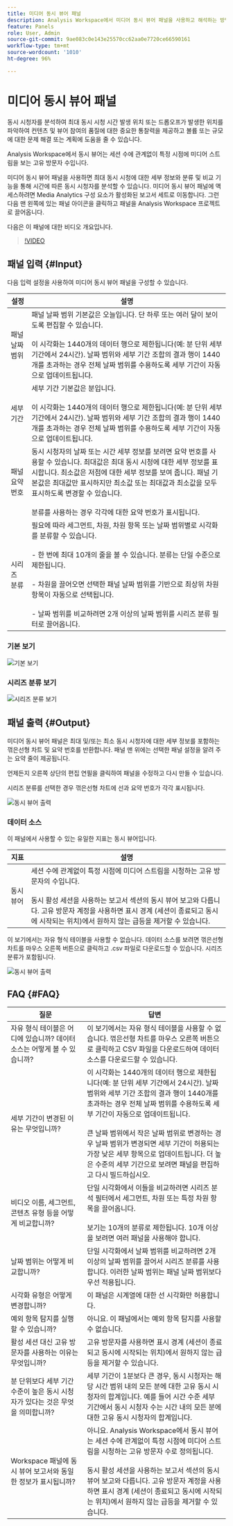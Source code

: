 ```yaml
---
title: 미디어 동시 뷰어 패널
description: Analysis Workspace에서 미디어 동시 뷰어 패널을 사용하고 해석하는 방법.
feature: Panels
role: User, Admin
source-git-commit: 9ae083c0e143e25570cc62aa0e7720ce66590161
workflow-type: tm+mt
source-wordcount: '1010'
ht-degree: 96%

---
```


# 미디어 동시 뷰어 패널

동시 시청자를 분석하여 최대 동시 시청 시간 발생 위치 또는 드롭오프가 발생한 위치를 파악하여 컨텐츠 및 뷰어 참여의 품질에 대한 중요한 통찰력을 제공하고 볼륨 또는 규모에 대한 문제 해결 또는 계획에 도움을 줄 수 있습니다.

Analysis Workspace에서 동시 뷰어는 세션 수에 관계없이 특정 시점에 미디어 스트림을 보는 고유 방문자 수입니다.

미디어 동시 뷰어 패널을 사용하면 최대 동시 시청에 대한 세부 정보와 분류 및 비교 기능을 통해 시간에 따른 동시 시청자를 분석할 수 있습니다.  미디어 동시 뷰어 패널에 액세스하려면 Media Analytics 구성 요소가 활성화된 보고서 세트로 이동합니다. 그런 다음 맨 왼쪽에 있는 패널 아이콘을 클릭하고 패널을 Analysis Workspace 프로젝트로 끌어옵니다.

다음은 이 패널에 대한 비디오 개요입니다.

>[!VIDEO](https://video.tv.adobe.com/v/330177/?quality=12)

## 패널 입력 {#Input}

다음 입력 설정을 사용하여 미디어 동시 뷰어 패널을 구성할 수 있습니다.

| 설정 | 설명 |
|---|---|
| 패널 날짜 범위 | 패널 날짜 범위 기본값은 오늘입니다.  단 하루 또는 여러 달이 보이도록 편집할 수 있습니다. <br> <br>이 시각화는 1440개의 데이터 행으로 제한됩니다(예: 분 단위 세부 기간에서 24시간).  날짜 범위와 세부 기간 조합의 결과 행이 1440개를 초과하는 경우 전체 날짜 범위를 수용하도록 세부 기간이 자동으로 업데이트됩니다. |
| 세부기간 | 세부 기간 기본값은 분입니다. <br> <br>이 시각화는 1440개의 데이터 행으로 제한됩니다(예: 분 단위 세부 기간에서 24시간).  날짜 범위와 세부 기간 조합의 결과 행이 1440개를 초과하는 경우 전체 날짜 범위를 수용하도록 세부 기간이 자동으로 업데이트됩니다. |
| 패널 요약 번호 | 동시 시청자의 날짜 또는 시간 세부 정보를 보려면 요약 번호를 사용할 수 있습니다. 최대값은 최대 동시 시청에 대한 세부 정보를 표시합니다. 최소값은 저점에 대한 세부 정보를 보여 줍니다.  패널 기본값은 최대값만 표시하지만 최소값 또는 최대값과 최소값을 모두 표시하도록 변경할 수 있습니다.<br><br>분류를 사용하는 경우 각각에 대한 요약 번호가 표시됩니다. |
| 시리즈 분류 | 필요에 따라 세그먼트, 차원, 차원 항목 또는 날짜 범위별로 시각화를 분류할 수 있습니다. <br><br>- 한 번에 최대 10개의 줄을 볼 수 있습니다. 분류는 단일 수준으로 제한됩니다.<br><br>- 차원을 끌어오면 선택한 패널 날짜 범위를 기반으로 최상위 차원 항목이 자동으로 선택됩니다.<br><br>- 날짜 범위를 비교하려면 2개 이상의 날짜 범위를 시리즈 분류 필터로 끌어옵니다. |

### 기본 보기

![기본 보기](assets/concurrent-viewers-default.png)


### 시리즈 분류 보기

![시리즈 분류 보기](assets/concurrent-viewers-series-breakdown.png)

## 패널 출력 {#Output}

미디어 동시 뷰어 패널은 최대 및/또는 최소 동시 시청자에 대한 세부 정보를 포함하는 꺾은선형 차트 및 요약 번호를 반환합니다.  패널 맨 위에는 선택한 패널 설정을 알려 주는 요약 줄이 제공됩니다.

언제든지 오른쪽 상단의 편집 연필을 클릭하여 패널을 수정하고 다시 만들 수 있습니다.

시리즈 분류를 선택한 경우 꺾은선형 차트에 선과 요약 번호가 각각 표시됩니다.

![동시 뷰어 출력](assets/concurrent-viewers-output.png)

### 데이터 소스

이 패널에서 사용할 수 있는 유일한 지표는 동시 뷰어입니다.

| 지표 | 설명 |
|---|---|
| 동시 뷰어 | 세션 수에 관계없이 특정 시점에 미디어 스트림을 시청하는 고유 방문자의 수입니다.<br><br>동시 활성 세션을 사용하는 보고서 섹션의 동시 뷰어 보고와 다릅니다.  고유 방문자 계정을 사용하면 표시 경계 (세션이 종료되고 동시에 시작되는 위치)에서 원하지 않는 급등을 제거할 수 있습니다. |

이 보기에서는 자유 형식 테이블을 사용할 수 없습니다.  데이터 소스를 보려면 꺾은선형 차트를 마우스 오른쪽 버튼으로 클릭하고 .csv 파일로 다운로드할 수 있습니다.  시리즈 분류가 포함됩니다.


![동시 뷰어 출력](assets/concurrent-viewers-download-csv.png)

## FAQ {#FAQ}

| 질문 | 답변 |
|---|---|
| 자유 형식 테이블은 어디에 있습니까? 데이터 소스는 어떻게 볼 수 있습니까? | 이 보기에서는 자유 형식 테이블을 사용할 수 없습니다.  꺾은선형 차트를 마우스 오른쪽 버튼으로 클릭하고 CSV 파일을 다운로드하여 데이터 소스를 다운로드할 수 있습니다. |
| 세부 기간이 변경된 이유는 무엇입니까? | 이 시각화는 1440개의 데이터 행으로 제한됩니다(예: 분 단위 세부 기간에서 24시간).  날짜 범위와 세부 기간 조합의 결과 행이 1440개를 초과하는 경우 전체 날짜 범위를 수용하도록 세부 기간이 자동으로 업데이트됩니다.<br><br>큰 날짜 범위에서 작은 날짜 범위로 변경하는 경우 날짜 범위가 변경되면 세부 기간이 허용되는 가장 낮은 세부 항목으로 업데이트됩니다. 더 높은 수준의 세부 기간으로 보려면 패널을 편집하고 다시 빌드하십시오. |
| 비디오 이름, 세그먼트, 콘텐츠 유형 등을 어떻게 비교합니까? | 단일 시각화에서 이들을 비교하려면 시리즈 분석 필터에서 세그먼트, 차원 또는 특정 차원 항목을 끌어옵니다.<br><br>보기는 10개의 분류로 제한됩니다.  10개 이상을 보려면 여러 패널을 사용해야 합니다. |
| 날짜 범위는 어떻게 비교합니까? | 단일 시각화에서 날짜 범위를 비교하려면 2개 이상의 날짜 범위를 끌어서 시리즈 분류를 사용합니다.  이러한 날짜 범위는 패널 날짜 범위보다 우선 적용됩니다. |
| 시각화 유형은 어떻게 변경합니까? | 이 패널은 시계열에 대한 선 시각화만 허용합니다. |
| 예외 항목 탐지를 실행할 수 있습니까? | 아니요.  이 패널에서는 예외 항목 탐지를 사용할 수 없습니다. |
| 활성 세션 대신 고유 방문자를 사용하는 이유는 무엇입니까? | 고유 방문자를 사용하면 표시 경계 (세션이 종료되고 동시에 시작되는 위치)에서 원하지 않는 급등을 제거할 수 있습니다. |
| 분 단위보다 세부 기간 수준이 높은 동시 시청자가 있다는 것은 무엇을 의미합니까? | 세부 기간이 1분보다 큰 경우, 동시 시청자는 해당 시간 범위 내의 모든 분에 대한 고유 동시 시청자의 합계입니다.  예를 들어 시간 수준 세부 기간에서 동시 시청자 수는 시간 내의 모든 분에 대한 고유 동시 시청자의 합계입니다. |
| Workspace 패널에 동시 뷰어 보고서와 동일한 정보가 표시됩니까? | 아니요.  Analysis Workspace에서 동시 뷰어는 세션 수에 관계없이 특정 시점에 미디어 스트림을 시청하는 고유 방문자 수로 정의됩니다.<br><br>동시 활성 세션을 사용하는 보고서 섹션의 동시 뷰어 보고와 다릅니다.  고유 방문자 계정을 사용하면 표시 경계 (세션이 종료되고 동시에 시작되는 위치)에서 원하지 않는 급등을 제거할 수 있습니다. |

<!-- For more information about Media Concurrent Viewers, visit [MA doc page]( https://url). -->
